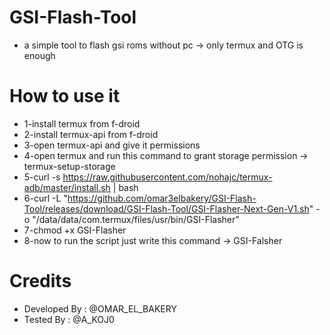 # GSI-Flash-Tool
- a simple tool to flash gsi roms without pc -> only termux and OTG is enough

# How to use it 
- 1-install termux from f-droid
- 2-install termux-api from f-droid
- 3-open termux-api and give it permissions
- 4-open termux and run this command to grant storage permission -> termux-setup-storage
- 5-curl -s https://raw.githubusercontent.com/nohajc/termux-adb/master/install.sh | bash
- 6-curl -L "https://github.com/omar3elbakery/GSI-Flash-Tool/releases/download/GSI-Flash-Tool/GSI-Flasher-Next-Gen-V1.sh" -o "/data/data/com.termux/files/usr/bin/GSI-Flasher"
- 7-chmod +x GSI-Flasher
- 8-now to run the script just write this command -> GSI-Falsher

# Credits 
- Developed By : @OMAR_EL_BAKERY
- Tested By : @A_KOJ0
